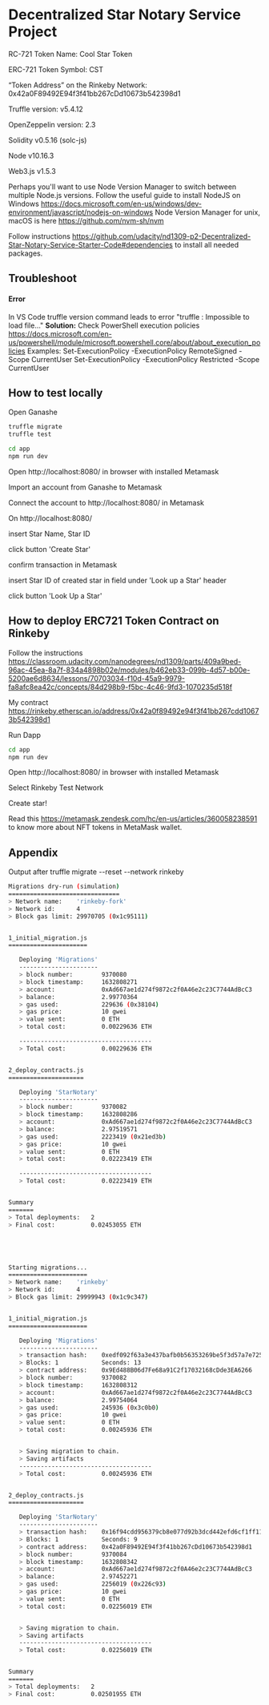# Decentralized Star Notary Service Project

RC-721 Token Name: Cool Star Token

ERC-721 Token Symbol: CST

“Token Address” on the Rinkeby Network: 0x42a0F89492E94f3f41bb267cDd10673b542398d1

Truffle version: v5.4.12

OpenZeppelin version: 2.3

Solidity v0.5.16 (solc-js)

Node v10.16.3

Web3.js v1.5.3


Perhaps you'll want to use Node Version Manager to switch between multiple Node.js versions.
Follow the useful guide to install NodeJS on Windows https://docs.microsoft.com/en-us/windows/dev-environment/javascript/nodejs-on-windows
Node Version Manager for unix, macOS is here https://github.com/nvm-sh/nvm

Follow instructions https://github.com/udacity/nd1309-p2-Decentralized-Star-Notary-Service-Starter-Code#dependencies to install all needed packages.

## Troubleshoot
#### Error
In VS Code truffle version command leads to error "truffle : Impossible to load file..."
**Solution:**
Check PowerShell execution policies https://docs.microsoft.com/en-us/powershell/module/microsoft.powershell.core/about/about_execution_policies
Examples:
Set-ExecutionPolicy -ExecutionPolicy RemoteSigned -Scope CurrentUser
Set-ExecutionPolicy -ExecutionPolicy Restricted -Scope CurrentUser


## How to test locally
Open Ganashe

```bash
truffle migrate
truffle test

cd app
npm run dev
```

Open http://localhost:8080/ in browser with installed Metamask 

Import an account from Ganashe to Metamask

Connect the account to http://localhost:8080/ in Metamask

On http://localhost:8080/

insert Star Name, Star ID

click button 'Create Star'

confirm transaction in Metamask


insert Star ID of created star in field under 'Look up a Star' header

click button 'Look Up a Star'


## How to deploy ERC721 Token Contract on Rinkeby
Follow the instructions 
https://classroom.udacity.com/nanodegrees/nd1309/parts/409a9bed-96ac-45ea-8a7f-834a4898b02e/modules/b462eb33-099b-4d57-b00e-5200ae6d8634/lessons/70703034-f10d-45a9-9979-fa8afc8ea42c/concepts/84d298b9-f5bc-4c46-9fd3-1070235d518f

My contract https://rinkeby.etherscan.io/address/0x42a0f89492e94f3f41bb267cdd10673b542398d1

Run Dapp
```bash
cd app
npm run dev
```

Open http://localhost:8080/ in browser with installed Metamask 

Select Rinkeby Test Network

Create star!

Read this https://metamask.zendesk.com/hc/en-us/articles/360058238591 to know more about NFT tokens in MetaMask wallet.


## Appendix
Output after truffle migrate --reset --network rinkeby
```bash
Migrations dry-run (simulation)
===============================
> Network name:    'rinkeby-fork'
> Network id:      4
> Block gas limit: 29970705 (0x1c95111)


1_initial_migration.js
======================

   Deploying 'Migrations'
   ----------------------
   > block number:        9370080
   > block timestamp:     1632808271
   > account:             0xAd667ae1d274f9872c2f0A46e2c23C7744AdBcC3
   > balance:             2.99770364
   > gas used:            229636 (0x38104)
   > gas price:           10 gwei
   > value sent:          0 ETH
   > total cost:          0.00229636 ETH

   -------------------------------------
   > Total cost:          0.00229636 ETH


2_deploy_contracts.js
=====================

   Deploying 'StarNotary'
   ----------------------
   > block number:        9370082
   > block timestamp:     1632808286
   > account:             0xAd667ae1d274f9872c2f0A46e2c23C7744AdBcC3
   > balance:             2.97519571
   > gas used:            2223419 (0x21ed3b)
   > gas price:           10 gwei
   > value sent:          0 ETH
   > total cost:          0.02223419 ETH

   -------------------------------------
   > Total cost:          0.02223419 ETH


Summary
=======
> Total deployments:   2
> Final cost:          0.02453055 ETH





Starting migrations...
======================
> Network name:    'rinkeby'
> Network id:      4
> Block gas limit: 29999943 (0x1c9c347)


1_initial_migration.js
======================

   Deploying 'Migrations'
   ----------------------
   > transaction hash:    0xedf092f63a3e437bafb0b56353269be5f3d57a7e725718c83aaaab0a67c4d1c9
   > Blocks: 1            Seconds: 13
   > contract address:    0x9Ed488B06d7Fe68a91C2f17032168cDde3EA6266
   > block number:        9370082
   > block timestamp:     1632808312
   > account:             0xAd667ae1d274f9872c2f0A46e2c23C7744AdBcC3
   > balance:             2.99754064
   > gas used:            245936 (0x3c0b0)
   > gas price:           10 gwei
   > value sent:          0 ETH
   > total cost:          0.00245936 ETH


   > Saving migration to chain.
   > Saving artifacts
   -------------------------------------
   > Total cost:          0.00245936 ETH


2_deploy_contracts.js
=====================

   Deploying 'StarNotary'
   ----------------------
   > transaction hash:    0x16f94cdd956379cb8e077d92b3dcd442efd6cf1ff11887591745d8af53d1cc9f
   > Blocks: 1            Seconds: 9
   > contract address:    0x42a0F89492E94f3f41bb267cDd10673b542398d1
   > block number:        9370084
   > block timestamp:     1632808342
   > account:             0xAd667ae1d274f9872c2f0A46e2c23C7744AdBcC3
   > balance:             2.97452271
   > gas used:            2256019 (0x226c93)
   > gas price:           10 gwei
   > value sent:          0 ETH
   > total cost:          0.02256019 ETH


   > Saving migration to chain.
   > Saving artifacts
   -------------------------------------
   > Total cost:          0.02256019 ETH


Summary
=======
> Total deployments:   2
> Final cost:          0.02501955 ETH
```